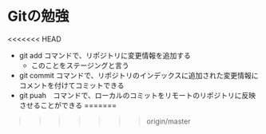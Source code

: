 # Gitの勉強
<<<<<<< HEAD
 - git add コマンドで、リポジトリに変更情報を追加する
   - このことをステージングと言う
 - git commit コマンドで、リポジトリのインデックスに追加された変更情報にコメントを付けてコミットできる
 - git puah　コマンドで、ローカルのコミットをリモートのリポジトリに反映させることができる
=======
>>>>>>> origin/master

